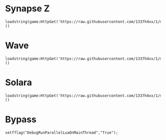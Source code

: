 # Synapse Z
```
loadstring(game:HttpGet('https://raw.githubusercontent.com/1337h4xx/1/main/SynapseZLoader'))()
```

# Wave
```
loadstring(game:HttpGet('https://raw.githubusercontent.com/1337h4xx/1/main/loader2.0'))()
```

# Solara
```
loadstring(game:HttpGet('https://raw.githubusercontent.com/1337h4xx/1/main/loader'))()
```

# Bypass
```
setfflag("DebugRunParallelLuaOnMainThread","True");
```
